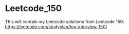 # Leetcode_150
This will contain my Leetcode solutions from Leetcode 150: https://leetcode.com/studyplan/top-interview-150/
